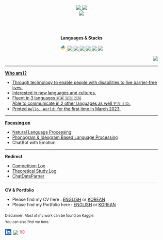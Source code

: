 <div align="center">
  <a href="https://www.kaggle.com/jasonheesanglee"><img src="https://www.kaggle.com/static/images/site-logo.svg" width="100" /> <img src="https://www.kaggle.com/static/images/tiers/master@192.png" width="50" /> 
</div>
<div align="center">
  <img src="https://github-readme-stats.vercel.app/api?username=jasonheesanglee&show_icons=true&hide_border=true" />

</div>
    
<br><br>
<div align="center">
  <b>Languages & Stacks</b><br>
  
  <code><img height="20" src="https://raw.githubusercontent.com/github/explore/a5995564b5ff71c41da080abc49f1ba4132127c1/topics/python/python.png"></code>
  <code><img height="20" src="https://github.com/jasonheesanglee/jasonheesanglee/assets/123557477/c7d66efc-c71a-4b55-9797-116c2c050d05"></code>
  <code><img height="20" src="https://github.com/jasonheesanglee/jasonheesanglee/assets/123557477/cb0fee21-75dd-492e-a05a-ce9d32a27c26"></code>
  <code><img height="20" src="https://github.com/jasonheesanglee/jasonheesanglee/assets/123557477/f3499d40-7c3f-4dc8-ac15-0eb671cf565e"></code>
  <code><img height="20" src="https://github.com/jasonheesanglee/jasonheesanglee/assets/123557477/54b2e752-89d4-46ca-8637-8d176cdebd6d"></code>
  <code><img height="20" src="https://github.com/jasonheesanglee/jasonheesanglee/assets/123557477/8cacc1a8-3319-4547-8be5-6de6b0fdec6d"></code>
  <code><img height="20" src="https://github.com/jasonheesanglee/jasonheesanglee/assets/123557477/2315b07d-ed3e-4462-843d-8c883fa3bfc6"></code>

</div>

<div align="right">
  <img src="https://hits.seeyoufarm.com/api/count/incr/badge.svg?url=https%3A%2F%2Fgithub.com%2Fjasonheesanglee%2Fkaggle-badge&count_bg=%23DDAA17&title_bg=%23555555&icon=&icon_color=%23E7E7E7&title=hits&edge_flat=false">
  
</div>

-------------
<b>Who am I?</b>
- Through technology to enable people with disabilities to live barrier-free lives.<br>
- Interested in new languages and cultures.<br>
- Fluent in 3 languages 🇰🇷 🇺🇸 🇨🇳<br>Able to communicate in 2 other languages as well 🇫🇷 🇮🇩.<br>
- Printed `Hello, World!` for the first time in March 2023.

-------------
<b>Focusing on</b><br>
- Natural Language Processing<br>
- [Phonogram & Ideogram Based Language Processing](https://www.kaggle.com/code/jasonheesanglee/ideogram-based-vs-phonogram-based-language)
- ChatBot with Emotion

-------------
<b>Redirect</b><br>
- [Competition Log](https://github.com/jasonheesanglee/kaggle)<br>
- [Theoretical Study Log](https://github.com/jasonheesanglee/theoretical_study)
- [ChatDateParner](https://github.com/jasonheesanglee/chatgirlfriend)

-------------
<b>CV & Portfolio</b><br>
- Please find my CV here : [ENGLISH](https://github.com/jasonheesanglee/CV_and_Portfolio/blob/main/Heesang%20Lee_CV.pdf) or [KOREAN](https://github.com/jasonheesanglee/CV_and_Portfolio/blob/main/Heesang%20Lee_CV_KR.pdf)<br>
- Please find my Portfolio here : [ENGLISH](https://github.com/jasonheesanglee/CV_and_Portfolio/blob/main/Jason%20Heesang%20Lee%20Portfolio_EN.pdf) or [KOREAN](https://github.com/jasonheesanglee/CV_and_Portfolio/blob/main/Jason%20Heesang%20Lee%20Portfolio_KR.pdf)<br>

<sub>Disclaimer: Most of my work can be found on Kaggle.<br>You can also find me here.<sub>


<a href="https://www.linkedin.com/in/jasonheesanglee/" target="_blank"><img src="https://github.com/jasonheesanglee/jasonheesanglee/blob/main/image/LI-In-Bug.png" height="20"></a>
<a href="https://www.kaggle.com/jasonheesanglee"><img src="https://www.kaggle.com/static/images/site-logo.svg" height="20"></a>
<a href="https://www.instagram.com/jasonhslee"><img src="https://github.com/jasonheesanglee/jasonheesanglee/blob/main/image/%E2%80%94Pngtree%E2%80%94instagram%20icon%20instagram%20logo_3584853.png" height="20"> </a>


